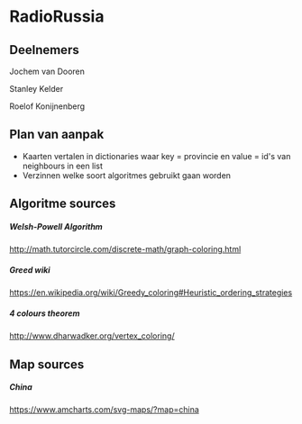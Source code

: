 # RadioRussia

## Deelnemers
Jochem van Dooren

Stanley Kelder

Roelof Konijnenberg

## Plan van aanpak

- Kaarten vertalen in dictionaries waar key = provincie en value = id's van neighbours in een list
- Verzinnen welke soort algoritmes gebruikt gaan worden

## Algoritme sources

##### Welsh-Powell Algorithm

http://math.tutorcircle.com/discrete-math/graph-coloring.html


##### Greed wiki

https://en.wikipedia.org/wiki/Greedy_coloring#Heuristic_ordering_strategies

##### 4 colours theorem

http://www.dharwadker.org/vertex_coloring/


## Map sources

##### China

https://www.amcharts.com/svg-maps/?map=china

